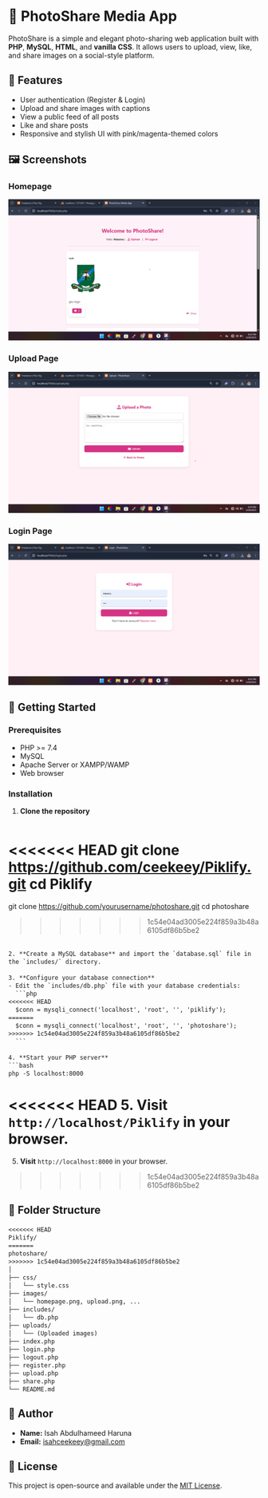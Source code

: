 # 📸 PhotoShare Media App

PhotoShare is a simple and elegant photo-sharing web application built with **PHP**, **MySQL**, **HTML**, and **vanilla CSS**. It allows users to upload, view, like, and share images on a social-style platform.

## 🌟 Features

- User authentication (Register & Login)
- Upload and share images with captions
- View a public feed of all posts
- Like and share posts
- Responsive and stylish UI with pink/magenta-themed colors

## 🖼️ Screenshots

### Homepage
![Homepage](images/homepage.png)

### Upload Page
![Upload](images/upload.png)

### Login Page
![Login](images/login.png)

## 🚀 Getting Started

### Prerequisites

- PHP >= 7.4
- MySQL
- Apache Server or XAMPP/WAMP
- Web browser

### Installation

1. **Clone the repository**
   ```bash
<<<<<<< HEAD
   git clone https://github.com/ceekeey/Piklify.git
   cd Piklify
=======
   git clone https://github.com/yourusername/photoshare.git
   cd photoshare
>>>>>>> 1c54e04ad3005e224f859a3b48a6105df86b5be2
   ```

2. **Create a MySQL database** and import the `database.sql` file in the `includes/` directory.

3. **Configure your database connection**
   - Edit the `includes/db.php` file with your database credentials:
     ```php
<<<<<<< HEAD
     $conn = mysqli_connect('localhost', 'root', '', 'piklify');
=======
     $conn = mysqli_connect('localhost', 'root', '', 'photoshare');
>>>>>>> 1c54e04ad3005e224f859a3b48a6105df86b5be2
     ```

4. **Start your PHP server**
   ```bash
   php -S localhost:8000
   ```

<<<<<<< HEAD
5. **Visit** `http://localhost/Piklify` in your browser.
=======
5. **Visit** `http://localhost:8000` in your browser.
>>>>>>> 1c54e04ad3005e224f859a3b48a6105df86b5be2

## 🧱 Folder Structure

```
<<<<<<< HEAD
Piklify/
=======
photoshare/
>>>>>>> 1c54e04ad3005e224f859a3b48a6105df86b5be2
│
├── css/
│   └── style.css
├── images/
│   └── homepage.png, upload.png, ...
├── includes/
│   └── db.php
├── uploads/
│   └── (Uploaded images)
├── index.php
├── login.php
├── logout.php
├── register.php
├── upload.php
├── share.php
└── README.md
```

## 👤 Author

- **Name:** Isah Abdulhameed Haruna
- **Email:** isahceekeey@gmail.com

## 📜 License

This project is open-source and available under the [MIT License](LICENSE).
